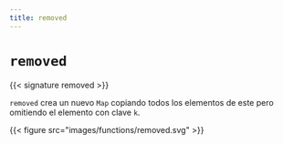 ```yaml
---
title: removed
---
```


# `removed`

{{< signature removed >}}

`removed` crea un nuevo `Map` copiando todos los elementos de este pero omitiendo el elemento con clave `k`.

{{< figure src="images/functions/removed.svg" >}}
